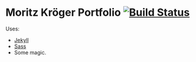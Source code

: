 # Moritz Kröger Portfolio [![Build Status](https://travis-ci.org/morkro/morkro.de.svg?branch=master)](https://travis-ci.org/morkro/morkro.de)

Uses:
- [Jekyll](http://jekyllrb.com/)
- [Sass](http://sass-lang.com/)
- Some magic.
